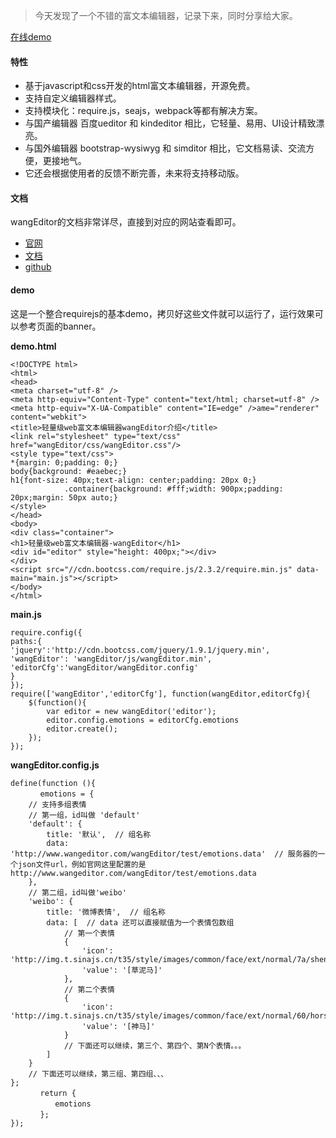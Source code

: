 
>今天发现了一个不错的富文本编辑器，记录下来，同时分享给大家。

[在线demo](./demo/index.html)

#### 特性

* 基于javascript和css开发的html富文本编辑器，开源免费。
* 支持自定义编辑器样式。
* 支持模块化：require.js，seajs，webpack等都有解决方案。
* 与国产编辑器 百度ueditor 和 kindeditor 相比，它轻量、易用、UI设计精致漂亮。
* 与国外编辑器 bootstrap-wysiwyg 和 simditor 相比，它文档易读、交流方便，更接地气。
* 它还会根据使用者的反馈不断完善，未来将支持移动版。

#### 文档

wangEditor的文档非常详尽，直接到对应的网站查看即可。

* [官网](http://www.wangeditor.com/)
* [文档](http://www.kancloud.cn/wangfupeng/wangeditor2/113961)
* [github](https://github.com/wangfupeng1988/wangEditor/)

#### demo

这是一个整合requirejs的基本demo，拷贝好这些文件就可以运行了，运行效果可以参考页面的banner。

**demo.html**

```
<!DOCTYPE html>
<html>
<head>
<meta charset="utf-8" />
<meta http-equiv="Content-Type" content="text/html; charset=utf-8" />
<meta http-equiv="X-UA-Compatible" content="IE=edge" />ame="renderer" content="webkit">
<title>轻量级web富文本编辑器wangEditor介绍</title>
<link rel="stylesheet" type="text/css" href="wangEditor/css/wangEditor.css"/>
<style type="text/css">
*{margin: 0;padding: 0;}
body{background: #eaebec;}
h1{font-size: 40px;text-align: center;padding: 20px 0;}
            .container{background: #fff;width: 900px;padding: 20px;margin: 50px auto;}
</style>
</head>
<body>
<div class="container">
<h1>轻量级web富文本编辑器-wangEditor</h1>
<div id="editor" style="height: 400px;"></div>
</div>
<script src="//cdn.bootcss.com/require.js/2.3.2/require.min.js" data-main="main.js"></script>
</body>
</html>

```

**main.js**

```
require.config({
paths:{
'jquery':'http://cdn.bootcss.com/jquery/1.9.1/jquery.min',
'wangEditor': 'wangEditor/js/wangEditor.min',
'editorCfg':'wangEditor/wangEditor.config'
}
});
require(['wangEditor','editorCfg'], function(wangEditor,editorCfg){
    $(function(){
        var editor = new wangEditor('editor');
        editor.config.emotions = editorCfg.emotions
        editor.create();
    });
});

```

**wangEditor.config.js**

```
define(function (){
　　　　emotions = {
    // 支持多组表情
    // 第一组，id叫做 'default' 
    'default': {
        title: '默认',  // 组名称
        data: 'http://www.wangeditor.com/wangEditor/test/emotions.data'  // 服务器的一个json文件url，例如官网这里配置的是 http://www.wangeditor.com/wangEditor/test/emotions.data
    },
    // 第二组，id叫做'weibo'
    'weibo': {
        title: '微博表情',  // 组名称
        data: [  // data 还可以直接赋值为一个表情包数组
            // 第一个表情
            {
                'icon': 'http://img.t.sinajs.cn/t35/style/images/common/face/ext/normal/7a/shenshou_thumb.gif',
                'value': '[草泥马]'
            },
            // 第二个表情
            {
                'icon': 'http://img.t.sinajs.cn/t35/style/images/common/face/ext/normal/60/horse2_thumb.gif',
                'value': '[神马]'
            }
            // 下面还可以继续，第三个、第四个、第N个表情。。。
        ]
    }
    // 下面还可以继续，第三组、第四组、、、
};
　　　　return {
　　　　　　emotions
　　　　};
});
```

